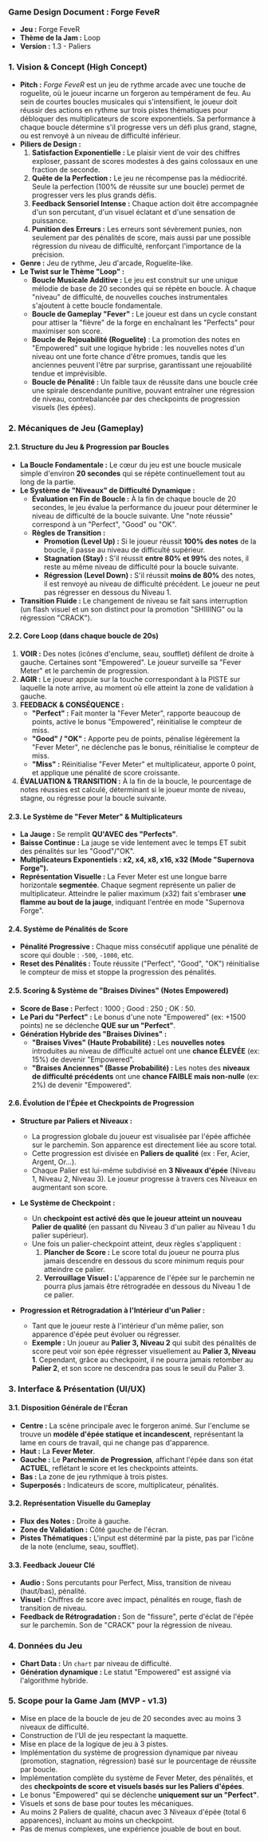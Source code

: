 ### **Game Design Document : Forge FeveR**

- **Jeu :** Forge FeveR
- **Thème de la Jam :** Loop
- **Version :** 1.3 - Paliers

### **1. Vision & Concept (High Concept)**

- **Pitch :** _Forge FeveR_ est un jeu de rythme arcade avec une touche de roguelite, où le joueur incarne un forgeron au tempérament de feu. Au sein de courtes boucles musicales qui s'intensifient, le joueur doit réussir des actions en rythme sur trois pistes thématiques pour débloquer des multiplicateurs de score exponentiels. Sa performance à chaque boucle détermine s'il progresse vers un défi plus grand, stagne, ou est renvoyé à un niveau de difficulté inférieur.
- **Piliers de Design :**
  1.  **Satisfaction Exponentielle :** Le plaisir vient de voir des chiffres exploser, passant de scores modestes à des gains colossaux en une fraction de seconde.
  2.  **Quête de la Perfection :** Le jeu ne récompense pas la médiocrité. Seule la perfection (100% de réussite sur une boucle) permet de progresser vers les plus grands défis.
  3.  **Feedback Sensoriel Intense :** Chaque action doit être accompagnée d'un son percutant, d'un visuel éclatant et d'une sensation de puissance.
  4.  **Punition des Erreurs :** Les erreurs sont sévèrement punies, non seulement par des pénalités de score, mais aussi par une possible régression du niveau de difficulté, renforçant l'importance de la précision.
- **Genre :** Jeu de rythme, Jeu d'arcade, Roguelite-like.
- **Le Twist sur le Thème "Loop" :**
  - **Boucle Musicale Additive :** Le jeu est construit sur une unique mélodie de base de 20 secondes qui se répète en boucle. À chaque "niveau" de difficulté, de nouvelles couches instrumentales s'ajoutent à cette boucle fondamentale.
  - **Boucle de Gameplay "Fever" :** Le joueur est dans un cycle constant pour attiser la "fièvre" de la forge en enchaînant les "Perfects" pour maximiser son score.
  - **Boucle de Rejouabilité (Roguelite)** : La promotion des notes en "Empowered" suit une logique hybride : les nouvelles notes d'un niveau ont une forte chance d'être promues, tandis que les anciennes peuvent l'être par surprise, garantissant une rejouabilité tendue et imprévisible.
  - **Boucle de Pénalité :** Un faible taux de réussite dans une boucle crée une spirale descendante punitive, pouvant entraîner une régression de niveau, contrebalancée par des checkpoints de progression visuels (les épées).

### **2. Mécaniques de Jeu (Gameplay)**

#### **2.1. Structure du Jeu & Progression par Boucles**

- **La Boucle Fondamentale :** Le cœur du jeu est une boucle musicale simple d'environ **20 secondes** qui se répète continuellement tout au long de la partie.
- **Le Système de "Niveaux" de Difficulté Dynamique :**
  - **Évaluation en Fin de Boucle :** À la fin de chaque boucle de 20 secondes, le jeu évalue la performance du joueur pour déterminer le niveau de difficulté de la boucle suivante. Une "note réussie" correspond à un "Perfect", "Good" ou "OK".
  - **Règles de Transition :**
    - **Promotion (Level Up) :** Si le joueur réussit **100% des notes** de la boucle, il passe au niveau de difficulté supérieur.
    - **Stagnation (Stay) :** S'il réussit **entre 80% et 99%** des notes, il reste au même niveau de difficulté pour la boucle suivante.
    - **Régression (Level Down) :** S'il réussit **moins de 80%** des notes, il est renvoyé au niveau de difficulté précédent. Le joueur ne peut pas régresser en dessous du Niveau 1.
- **Transition Fluide :** Le changement de niveau se fait sans interruption (un flash visuel et un son distinct pour la promotion "SHIIIING" ou la régression "CRACK").

#### **2.2. Core Loop (dans chaque boucle de 20s)**

1.  **VOIR :** Des notes (icônes d'enclume, seau, soufflet) défilent de droite à gauche. Certaines sont "Empowered". Le joueur surveille sa "Fever Meter" et le parchemin de progression.
2.  **AGIR :** Le joueur appuie sur la touche correspondant à la PISTE sur laquelle la note arrive, au moment où elle atteint la zone de validation à gauche.
3.  **FEEDBACK & CONSÉQUENCE :**
    - **"Perfect" :** Fait monter la "Fever Meter", rapporte beaucoup de points, active le bonus "Empowered", réinitialise le compteur de miss.
    - **"Good" / "OK" :** Apporte peu de points, pénalise légèrement la "Fever Meter", ne déclenche pas le bonus, réinitialise le compteur de miss.
    - **"Miss" :** Réinitialise "Fever Meter" et multiplicateur, apporte 0 point, et applique une pénalité de score croissante.
4.  **ÉVALUATION & TRANSITION :** À la fin de la boucle, le pourcentage de notes réussies est calculé, déterminant si le joueur monte de niveau, stagne, ou régresse pour la boucle suivante.

#### **2.3. Le Système de "Fever Meter" & Multiplicateurs**

- **La Jauge :** Se remplit **QU'AVEC des "Perfects"**.
- **Baisse Continue :** La jauge se vide lentement avec le temps ET subit des pénalités sur les "Good"/"OK".
- **Multiplicateurs Exponentiels : x2, x4, x8, x16, x32 (Mode "Supernova Forge").**
- **Représentation Visuelle :** La Fever Meter est une longue barre horizontale **segmentée**. Chaque segment représente un palier de multiplicateur. Atteindre le palier maximum (x32) fait s'embraser **une flamme au bout de la jauge**, indiquant l'entrée en mode "Supernova Forge".

#### **2.4. Système de Pénalités de Score**

- **Pénalité Progressive :** Chaque miss consécutif applique une pénalité de score qui double : `-500`, `-1000`, etc.
- **Reset des Pénalités :** Toute réussite ("Perfect", "Good", "OK") réinitialise le compteur de miss et stoppe la progression des pénalités.

#### **2.5. Scoring & Système de "Braises Divines" (Notes Empowered)**

- **Score de Base :** Perfect : 1000 ; Good : 250 ; OK : 50.
- **Le Pari du "Perfect" :** Le bonus d'une note "Empowered" (ex: +1500 points) ne se déclenche **QUE sur un "Perfect"**.
- **Génération Hybride des "Braises Divines" :**
  - **"Braises Vives" (Haute Probabilité) :** Les **nouvelles notes** introduites au niveau de difficulté actuel ont une **chance ÉLEVÉE** (ex: 15%) de devenir "Empowered".
  - **"Braises Anciennes" (Basse Probabilité) :** Les notes des **niveaux de difficulté précédents** ont une **chance FAIBLE mais non-nulle** (ex: 2%) de devenir "Empowered".

#### **2.6. Évolution de l'Épée et Checkpoints de Progression**

- **Structure par Paliers et Niveaux :**
  - La progression globale du joueur est visualisée par l'épée affichée sur le parchemin. Son apparence est directement liée au score total.
  - Cette progression est divisée en **Paliers de qualité** (ex : Fer, Acier, Argent, Or...).
  - Chaque Palier est lui-même subdivisé en **3 Niveaux d'épée** (Niveau 1, Niveau 2, Niveau 3). Le joueur progresse à travers ces Niveaux en augmentant son score.

- **Le Système de Checkpoint :**
  - Un **checkpoint est activé dès que le joueur atteint un nouveau Palier de qualité** (en passant du Niveau 3 d'un palier au Niveau 1 du palier supérieur).
  - Une fois un palier-checkpoint atteint, deux règles s'appliquent :
    1.  **Plancher de Score :** Le score total du joueur ne pourra plus jamais descendre en dessous du score minimum requis pour atteindre ce palier.
    2.  **Verrouillage Visuel :** L'apparence de l'épée sur le parchemin ne pourra plus jamais être rétrogradée en dessous du Niveau 1 de ce palier.

- **Progression et Rétrogradation à l'Intérieur d'un Palier :**
  - Tant que le joueur reste à l'intérieur d'un même palier, son apparence d'épée peut évoluer ou régresser.
  - **Exemple :** Un joueur au **Palier 3, Niveau 2** qui subit des pénalités de score peut voir son épée régresser visuellement au **Palier 3, Niveau 1**. Cependant, grâce au checkpoint, il ne pourra jamais retomber au **Palier 2**, et son score ne descendra pas sous le seuil du Palier 3.

### **3. Interface & Présentation (UI/UX)**

#### **3.1. Disposition Générale de l'Écran**

- **Centre :** La scène principale avec le forgeron animé. Sur l'enclume se trouve un **modèle d'épée statique et incandescent**, représentant la lame en cours de travail, qui ne change pas d'apparence.
- **Haut :** La **Fever Meter**.
- **Gauche :** Le **Parchemin de Progression**, affichant l'épée dans son état **ACTUEL**, reflétant le score et les checkpoints atteints.
- **Bas :** La zone de jeu rythmique à trois pistes.
- **Superposés :** Indicateurs de score, multiplicateur, pénalités.

#### **3.2. Représentation Visuelle du Gameplay**

- **Flux des Notes :** Droite à gauche.
- **Zone de Validation :** Côté gauche de l'écran.
- **Pistes Thématiques :** L'input est déterminé par la piste, pas par l'icône de la note (enclume, seau, soufflet).

#### **3.3. Feedback Joueur Clé**

- **Audio :** Sons percutants pour Perfect, Miss, transition de niveau (haut/bas), pénalité.
- **Visuel :** Chiffres de score avec impact, pénalités en rouge, flash de transition de niveau.
- **Feedback de Rétrogradation :** Son de "fissure", perte d'éclat de l'épée sur le parchemin. Son de "CRACK" pour la régression de niveau.

### **4. Données du Jeu**

- **Chart Data :** Un `chart` par niveau de difficulté.
- **Génération dynamique :** Le statut "Empowered" est assigné via l'algorithme hybride.

### **5. Scope pour la Game Jam (MVP - v1.3)**

- Mise en place de la boucle de jeu de 20 secondes avec au moins 3 niveaux de difficulté.
- Construction de l'UI de jeu respectant la maquette.
- Mise en place de la logique de jeu à 3 pistes.
- Implémentation du système de progression dynamique par niveau (promotion, stagnation, régression) basé sur le pourcentage de réussite par boucle.
- Implémentation complète du système de Fever Meter, des pénalités, et des **checkpoints de score et visuels basés sur les Paliers d'épées**.
- Le bonus "Empowered" qui se déclenche **uniquement sur un "Perfect"**.
- Visuels et sons de base pour toutes les mécaniques.
- Au moins 2 Paliers de qualité, chacun avec 3 Niveaux d'épée (total 6 apparences), incluant au moins un checkpoint.
- Pas de menus complexes, une expérience jouable de bout en bout.
